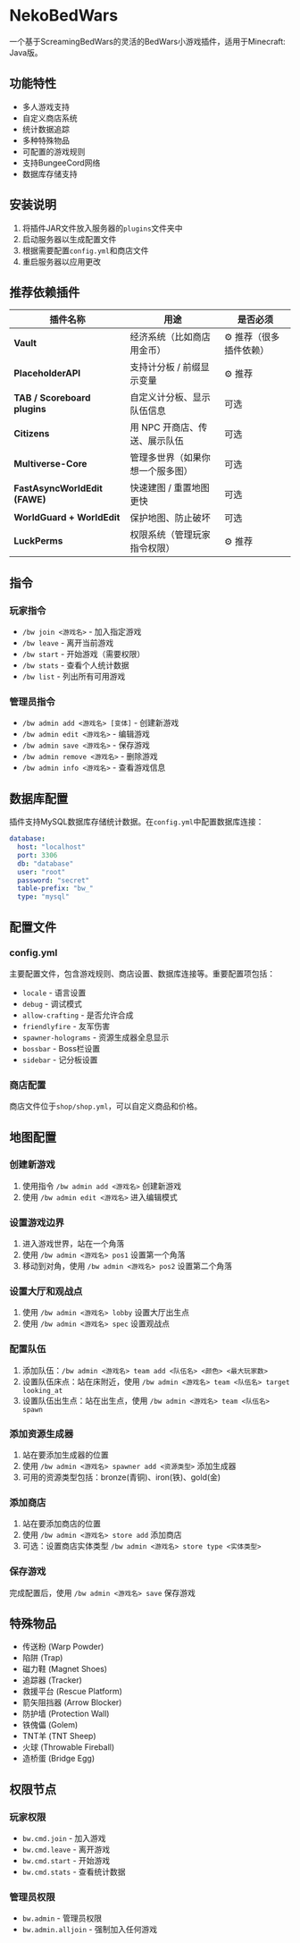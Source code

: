 # NekoBedWars

一个基于ScreamingBedWars的灵活的BedWars小游戏插件，适用于Minecraft: Java版。

## 功能特性

- 多人游戏支持
- 自定义商店系统
- 统计数据追踪
- 多种特殊物品
- 可配置的游戏规则
- 支持BungeeCord网络
- 数据库存储支持

## 安装说明

1. 将插件JAR文件放入服务器的`plugins`文件夹中
2. 启动服务器以生成配置文件
3. 根据需要配置`config.yml`和商店文件
4. 重启服务器以应用更改

## 推荐依赖插件
| 插件名称                          | 用途                | 是否必须          |
| ----------------------------- | ----------------- | ------------- |
| **Vault**                     | 经济系统（比如商店用金币）     | ⚙️ 推荐（很多插件依赖） |
| **PlaceholderAPI**            | 支持计分板 / 前缀显示变量    | ⚙️ 推荐         |
| **TAB / Scoreboard plugins**  | 自定义计分板、显示队伍信息     | 可选            |
| **Citizens**                  | 用 NPC 开商店、传送、展示队伍 | 可选            |
| **Multiverse-Core**           | 管理多世界（如果你想一个服多图）  | 可选            |
| **FastAsyncWorldEdit (FAWE)** | 快速建图 / 重置地图更快     | 可选            |
| **WorldGuard + WorldEdit**    | 保护地图、防止破坏         | 可选            |
| **LuckPerms**                 | 权限系统（管理玩家指令权限）    | ⚙️ 推荐         |

## 指令

### 玩家指令

- `/bw join <游戏名>` - 加入指定游戏
- `/bw leave` - 离开当前游戏
- `/bw start` - 开始游戏（需要权限）
- `/bw stats` - 查看个人统计数据
- `/bw list` - 列出所有可用游戏

### 管理员指令

- `/bw admin add <游戏名> [变体]` - 创建新游戏
- `/bw admin edit <游戏名>` - 编辑游戏
- `/bw admin save <游戏名>` - 保存游戏
- `/bw admin remove <游戏名>` - 删除游戏
- `/bw admin info <游戏名>` - 查看游戏信息

## 数据库配置

插件支持MySQL数据库存储统计数据。在`config.yml`中配置数据库连接：

```yaml
database:
  host: "localhost"
  port: 3306
  db: "database"
  user: "root"
  password: "secret"
  table-prefix: "bw_"
  type: "mysql"
```

## 配置文件

### config.yml

主要配置文件，包含游戏规则、商店设置、数据库连接等。重要配置项包括：

- `locale` - 语言设置
- `debug` - 调试模式
- `allow-crafting` - 是否允许合成
- `friendlyfire` - 友军伤害
- `spawner-holograms` - 资源生成器全息显示
- `bossbar` - Boss栏设置
- `sidebar` - 记分板设置

### 商店配置

商店文件位于`shop/shop.yml`，可以自定义商品和价格。

## 地图配置

### 创建新游戏

1. 使用指令 `/bw admin add <游戏名>` 创建新游戏
2. 使用 `/bw admin edit <游戏名>` 进入编辑模式

### 设置游戏边界

1. 进入游戏世界，站在一个角落
2. 使用 `/bw admin <游戏名> pos1` 设置第一个角落
3. 移动到对角，使用 `/bw admin <游戏名> pos2` 设置第二个角落

### 设置大厅和观战点

1. 使用 `/bw admin <游戏名> lobby` 设置大厅出生点
2. 使用 `/bw admin <游戏名> spec` 设置观战点

### 配置队伍

1. 添加队伍：`/bw admin <游戏名> team add <队伍名> <颜色> <最大玩家数>`
2. 设置队伍床点：站在床附近，使用 `/bw admin <游戏名> team <队伍名> target looking_at`
3. 设置队伍出生点：站在出生点，使用 `/bw admin <游戏名> team <队伍名> spawn`

### 添加资源生成器

1. 站在要添加生成器的位置
2. 使用 `/bw admin <游戏名> spawner add <资源类型>` 添加生成器
3. 可用的资源类型包括：bronze(青铜)、iron(铁)、gold(金)

### 添加商店

1. 站在要添加商店的位置
2. 使用 `/bw admin <游戏名> store add` 添加商店
3. 可选：设置商店实体类型 `/bw admin <游戏名> store type <实体类型>`

### 保存游戏

完成配置后，使用 `/bw admin <游戏名> save` 保存游戏

## 特殊物品

- 传送粉 (Warp Powder)
- 陷阱 (Trap)
- 磁力鞋 (Magnet Shoes)
- 追踪器 (Tracker)
- 救援平台 (Rescue Platform)
- 箭矢阻挡器 (Arrow Blocker)
- 防护墙 (Protection Wall)
- 铁傀儡 (Golem)
- TNT羊 (TNT Sheep)
- 火球 (Throwable Fireball)
- 造桥蛋 (Bridge Egg)

## 权限节点

### 玩家权限

- `bw.cmd.join` - 加入游戏
- `bw.cmd.leave` - 离开游戏
- `bw.cmd.start` - 开始游戏
- `bw.cmd.stats` - 查看统计数据

### 管理员权限

- `bw.admin` - 管理员权限
- `bw.admin.alljoin` - 强制加入任何游戏